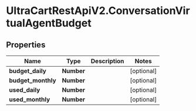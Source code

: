 # UltraCartRestApiV2.ConversationVirtualAgentBudget

## Properties

Name | Type | Description | Notes
------------ | ------------- | ------------- | -------------
**budget_daily** | **Number** |  | [optional] 
**budget_monthly** | **Number** |  | [optional] 
**used_daily** | **Number** |  | [optional] 
**used_monthly** | **Number** |  | [optional] 


